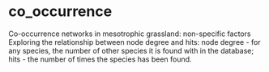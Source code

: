 # co_occurrence
Co-occurrence networks in mesotrophic grassland: non-specific factors
Exploring the relationship between node degree and hits: node degree - for any species, the number of other species it is found with in the database; hits - the number of times the species has been found.
